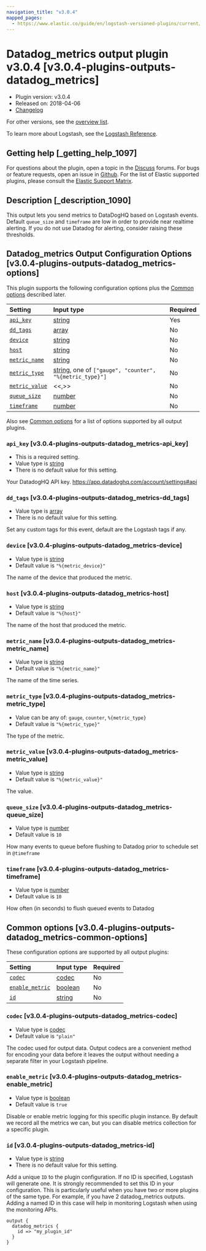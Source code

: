 ```yaml
---
navigation_title: "v3.0.4"
mapped_pages:
  - https://www.elastic.co/guide/en/logstash-versioned-plugins/current/v3.0.4-plugins-outputs-datadog_metrics.html
---
```


# Datadog_metrics output plugin v3.0.4 [v3.0.4-plugins-outputs-datadog_metrics]

* Plugin version: v3.0.4
* Released on: 2018-04-06
* [Changelog](https://github.com/logstash-plugins/logstash-output-datadog_metrics/blob/v3.0.4/CHANGELOG.md)

For other versions, see the [overview list](output-datadog_metrics-index.md).

To learn more about Logstash, see the [Logstash Reference](https://www.elastic.co/guide/en/logstash/current/index.html).

## Getting help [_getting_help_1097]

For questions about the plugin, open a topic in the [Discuss](http://discuss.elastic.co) forums. For bugs or feature requests, open an issue in [Github](https://github.com/logstash-plugins/logstash-output-datadog_metrics). For the list of Elastic supported plugins, please consult the [Elastic Support Matrix](https://www.elastic.co/support/matrix#matrix_logstash_plugins).

## Description [_description_1090]

This output lets you send metrics to DataDogHQ based on Logstash events. Default `queue_size` and `timeframe` are low in order to provide near realtime alerting. If you do not use Datadog for alerting, consider raising these thresholds.

## Datadog_metrics Output Configuration Options [v3.0.4-plugins-outputs-datadog_metrics-options]

This plugin supports the following configuration options plus the [Common options](v3-0-4-plugins-outputs-datadog_metrics.md#v3.0.4-plugins-outputs-datadog_metrics-common-options) described later.

| Setting | Input type | Required |
| :- | :- | :- |
| [`api_key`](v3-0-4-plugins-outputs-datadog_metrics.md#v3.0.4-plugins-outputs-datadog_metrics-api_key) | [string](/lsr/value-types.md#string) | Yes |
| [`dd_tags`](v3-0-4-plugins-outputs-datadog_metrics.md#v3.0.4-plugins-outputs-datadog_metrics-dd_tags) | [array](/lsr/value-types.md#array) | No |
| [`device`](v3-0-4-plugins-outputs-datadog_metrics.md#v3.0.4-plugins-outputs-datadog_metrics-device) | [string](/lsr/value-types.md#string) | No |
| [`host`](v3-0-4-plugins-outputs-datadog_metrics.md#v3.0.4-plugins-outputs-datadog_metrics-host) | [string](/lsr/value-types.md#string) | No |
| [`metric_name`](v3-0-4-plugins-outputs-datadog_metrics.md#v3.0.4-plugins-outputs-datadog_metrics-metric_name) | [string](/lsr/value-types.md#string) | No |
| [`metric_type`](v3-0-4-plugins-outputs-datadog_metrics.md#v3.0.4-plugins-outputs-datadog_metrics-metric_type) | [string](/lsr/value-types.md#string), one of `["gauge", "counter", "%{metric_type}"]` | No |
| [`metric_value`](v3-0-4-plugins-outputs-datadog_metrics.md#v3.0.4-plugins-outputs-datadog_metrics-metric_value) | <<,>> | No |
| [`queue_size`](v3-0-4-plugins-outputs-datadog_metrics.md#v3.0.4-plugins-outputs-datadog_metrics-queue_size) | [number](/lsr/value-types.md#number) | No |
| [`timeframe`](v3-0-4-plugins-outputs-datadog_metrics.md#v3.0.4-plugins-outputs-datadog_metrics-timeframe) | [number](/lsr/value-types.md#number) | No |

Also see [Common options](v3-0-4-plugins-outputs-datadog_metrics.md#v3.0.4-plugins-outputs-datadog_metrics-common-options) for a list of options supported by all output plugins.

### `api_key` [v3.0.4-plugins-outputs-datadog_metrics-api_key]

* This is a required setting.
* Value type is [string](/lsr/value-types.md#string)
* There is no default value for this setting.

Your DatadogHQ API key. <https://app.datadoghq.com/account/settings#api>

### `dd_tags` [v3.0.4-plugins-outputs-datadog_metrics-dd_tags]

* Value type is [array](/lsr/value-types.md#array)
* There is no default value for this setting.

Set any custom tags for this event, default are the Logstash tags if any.

### `device` [v3.0.4-plugins-outputs-datadog_metrics-device]

* Value type is [string](/lsr/value-types.md#string)
* Default value is `"%{metric_device}"`

The name of the device that produced the metric.

### `host` [v3.0.4-plugins-outputs-datadog_metrics-host]

* Value type is [string](/lsr/value-types.md#string)
* Default value is `"%{host}"`

The name of the host that produced the metric.

### `metric_name` [v3.0.4-plugins-outputs-datadog_metrics-metric_name]

* Value type is [string](/lsr/value-types.md#string)
* Default value is `"%{metric_name}"`

The name of the time series.

### `metric_type` [v3.0.4-plugins-outputs-datadog_metrics-metric_type]

* Value can be any of: `gauge`, `counter`, `%{metric_type}`
* Default value is `"%{metric_type}"`

The type of the metric.

### `metric_value` [v3.0.4-plugins-outputs-datadog_metrics-metric_value]

* Value type is [string](/lsr/value-types.md#string)
* Default value is `"%{metric_value}"`

The value.

### `queue_size` [v3.0.4-plugins-outputs-datadog_metrics-queue_size]

* Value type is [number](/lsr/value-types.md#number)
* Default value is `10`

How many events to queue before flushing to Datadog prior to schedule set in `@timeframe`

### `timeframe` [v3.0.4-plugins-outputs-datadog_metrics-timeframe]

* Value type is [number](/lsr/value-types.md#number)
* Default value is `10`

How often (in seconds) to flush queued events to Datadog

## Common options [v3.0.4-plugins-outputs-datadog_metrics-common-options]

These configuration options are supported by all output plugins:

| Setting | Input type | Required |
| :- | :- | :- |
| [`codec`](v3-0-4-plugins-outputs-datadog_metrics.md#v3.0.4-plugins-outputs-datadog_metrics-codec) | [codec](/lsr/value-types.md#codec) | No |
| [`enable_metric`](v3-0-4-plugins-outputs-datadog_metrics.md#v3.0.4-plugins-outputs-datadog_metrics-enable_metric) | [boolean](/lsr/value-types.md#boolean) | No |
| [`id`](v3-0-4-plugins-outputs-datadog_metrics.md#v3.0.4-plugins-outputs-datadog_metrics-id) | [string](/lsr/value-types.md#string) | No |

### `codec` [v3.0.4-plugins-outputs-datadog_metrics-codec]

* Value type is [codec](/lsr/value-types.md#codec)
* Default value is `"plain"`

The codec used for output data. Output codecs are a convenient method for encoding your data before it leaves the output without needing a separate filter in your Logstash pipeline.

### `enable_metric` [v3.0.4-plugins-outputs-datadog_metrics-enable_metric]

* Value type is [boolean](/lsr/value-types.md#boolean)
* Default value is `true`

Disable or enable metric logging for this specific plugin instance. By default we record all the metrics we can, but you can disable metrics collection for a specific plugin.

### `id` [v3.0.4-plugins-outputs-datadog_metrics-id]

* Value type is [string](/lsr/value-types.md#string)
* There is no default value for this setting.

Add a unique `ID` to the plugin configuration. If no ID is specified, Logstash will generate one. It is strongly recommended to set this ID in your configuration. This is particularly useful when you have two or more plugins of the same type. For example, if you have 2 datadog\_metrics outputs. Adding a named ID in this case will help in monitoring Logstash when using the monitoring APIs.

```
output {
  datadog_metrics {
    id => "my_plugin_id"
  }
}
```
